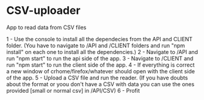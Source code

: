 # CSV-uploader
App to read data from CSV files

1 - Use the console to install all the dependecies from the API and CLIENT folder. (You have to navigate to /API and /CLIENT folders and run "npm install" on each one to install all the dependencies.)
2 - Navigate to /API and run "npm start" to run the api side of the app.
3 - Navigate to /CLIENT and run "npm start" to run the client side of the app. 
4 - If everything is correct a new window of crhome/firefox/whatever should open with the client side of the app.
5 - Upload a CSV file and run the reader. (If you have doubts about the format or yoou don't have a CSV with data you can use the ones provided [small or normal csv] in /API/CSV)
6 - Profit
